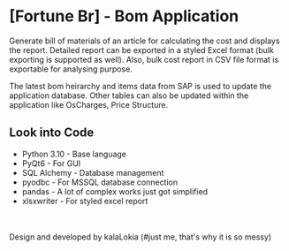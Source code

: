 # [Fortune Br] - Bom Application

Generate bill of materials of an article for calculating the cost and displays the report. Detailed report can be exported in a styled Excel format (bulk exporting is supported as well). Also, bulk cost report in CSV file format is exportable for analysing purpose. 

The latest bom heirarchy and items data from SAP is used to update the application database. Other tables can also be updated within the application like OsCharges, Price Structure.

## Look into Code
- Python 3.10 - Base language
- PyQt6 - For GUI
- SQL Alchemy - Database management
- pyodbc - For MSSQL database connection
- pandas - A lot of complex works just got simplified
- xlsxwriter - For styled excel report

<br/>
<br/>
Design and developed by kalaLokia  (#just me, that's why it is so messy)